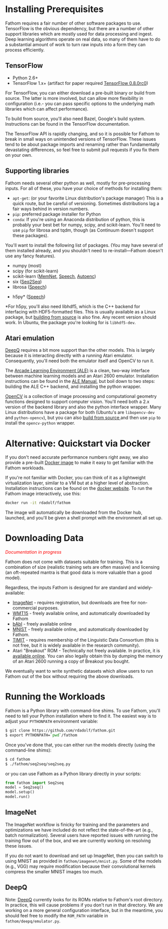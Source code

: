 # Installing Prerequisites

Fathom requires a fair number of other software packages to use. TensorFlow is the obvious dependency, but there are a number of other support libraries which are mostly used for data processing and ingest. Deep learning algorithms operate on real data, so many of them have to do a substantial amount of work to turn raw inputs into a form they can process efficiently.

## TensorFlow

 - Python 2.6+
 - TensorFlow 1.x+ (artifact for paper required [TensorFlow 0.8.0rc0](https://github.com/tensorflow/tensorflow/releases/tag/v0.8.0rc0))

For TensorFlow, you can either download a pre-built binary or build from source. The latter is more involved, but can allow more flexibility in configuration (i.e.- you can pass specific options to the underlying math libraries which can affect performance). 

To build from source, you'll also need Bazel, Google's build system. Instructions can be found in the TensorFlow documentation.

The TensorFlow API is rapidly changing, and so it is possible for Fathom to break in small ways on unintended versions of TensorFlow. These issues tend to be about package imports and renaming rather than fundamentally devastating differences, so feel free to submit pull requests if you fix them on your own.

## Supporting libraries

Fathom needs several other python as well, mostly for pre-processing inputs. For all of these, you have your choice of methods for installing them:

 - `apt-get`: (or your favorite Linux distribution's package manager) This is a quick route, but be careful of versioning. Sometimes distributions lag a fair ways behind in version numbers.
 - `pip`: preferred package installer for Python
 - `conda`: If you're using an Anaconda distribution of python, this is probably your best bet for numpy, scipy, and scikit-learn. You'll need to use `pip` for librosa and tqdm, though (as Continuum doesn't support these packages).

You'll want to install the following list of packages. (You may have several of them installed already, and you shouldn't need to re-install&mdash;Fathom doesn't use any fancy features).

 - numpy (most)
 - scipy (for scikit-learn)
 - scikit-learn ([MemNet](/models/#memnet), [Speech](/models/#speech), [Autoenc](/models/#autoenc))
 - six ([Seq2Seq](/models/#seq2seq))
 - librosa ([Speech](/models/#speech))
 <!-- - tqdm ([Speech](/models/#speech)) -->
 - h5py* ([Speech](/models/#speech))

*For h5py, you'll also need libhdf5, which is the C++ backend for interfacing with HDF5-formatted files. This is usually available as a Linux package, but [building from source](https://support.hdfgroup.org/downloads/index.html) is also fine. Any recent version should work. In Ubuntu, the package you're looking for is `libhdf5-dev`.

## Atari emulation

[DeepQ](/models/#deepq) requires a bit more support than the other models. This is largely because it is interacting directly with a running Atari emulator. Consequently, you'll need both the emulator itself and OpenCV to run it.

The [Arcade Learning Environment (ALE)](http://www.arcadelearningenvironment.org/) is a clean, two-way interface between machine learning models and an Atari 2600 emulator. Installation instructions can be found in the [ALE Manual](https://github.com/mgbellemare/Arcade-Learning-Environment/raw/master/doc/manual/manual.pdf), but boil down to two steps: building the ALE C++ backend, and installing the python wrapper.


[OpenCV](http://opencv.org/) is a collection of image processing and computational geometry functions designed to support computer vision. You'll need both a 2.x version of the backend library and also the python interface wrapper. Many Linux distributions have a package for both (Ubuntu's are `libopencv-dev` and `python-opencv`), but you can also [build from source ](http://docs.opencv.org/2.4.13/doc/tutorials/introduction/linux_install/linux_install.html) and then use `pip` to install the `opencv-python` wrapper.

# Alternative: Quickstart via Docker

If you don't need accurate performance numbers right away, we also provide a pre-built [Docker image](https://hub.docker.com/r/rdadolf/fathom/) to make it easy to get familiar with the Fathom workloads.

If you're not familiar with Docker, you can think of it as a lightweight virtualization layer, similar to a VM but at a higher level of abstraction. Installation instructions can be found on the [docker website](https://www.docker.com/). To run the Fathom image interactively, use this:

```sh
docker run -it rdadolf/fathom
```

The image will automatically be downloaded from the Docker hub, launched, and you'll be given a shell prompt with the environment all set up.

# Downloading Data

*<div style='color: red'>Documentation in progress</div>*

Fathom does not come with datasets suitable for training. This is a combination of size (realistic training sets are often massive) and licensing (an oft-repeated mantra is that good data is more valuable than a good model).

Regardless, the inputs Fathom is designed for are standard and widely-available:

- [ImageNet](http://www.image-net.org/download-images) - requires registration, but downloads are free for non-commercial purposes.
- [WMT15](http://www.statmt.org/wmt15/translation-task.html) - freely available online, and automatically downloaded by Fathom
- [bAbI](https://research.facebook.com/research/babi/) - freely available online
- [MNIST](http://yann.lecun.com/exdb/mnist/) - freely available online, and automatically downloaded by Fathom.
- [TIMIT](https://catalog.ldc.upenn.edu/ldc93s1) - requires membership of the Linguistic Data Consortium (this is not free, but it is widely available in the research community).
- Atari "Breakout" ROM - Technically not freely available. In practice, it is [available online](https://www.google.com/search?q=atari+breakout+rom). You can also legally obtain this by dumping the memory of an Atari 2600 running a copy of Breakout you bought.

We eventually want to write synthetic datasets which allow users to run Fathom out of the box without requiring the above downloads.

# Running the Workloads

Fathom is a Python library with command-line shims. To use Fathom, you'll need to tell your Python installation where to find it. The easiest way is to adjust your `PYTHONPATH` environment variable:

```sh
$ git clone https://github.com/rdadolf/fathom.git
$ export PYTHONPATH=`pwd`/fathom
```

Once you've done that, you can either run the models directly (using the command-line shims):

```sh
$ cd fathom 
$ ./fathom/seq2seq/seq2seq.py
```

or you can use Fathom as a Python library directly in your scripts:

```python
from fathom import Seq2seq
model = Seq2seq()
model.setup()
model.run()
```

## ImageNet

The ImageNet workflow is finicky for training and the parameters and optimizations we have included do not reflect the state-of-the-art (e.g., batch normalization). Several users have reported issues with running the training flow out of the box, and we are currently working on resolving these issues.

If you do not want to download and set up ImageNet, then you can switch to using MNIST as provided in `fathom/imagenet/mnist.py`. Some of the models (e.g., VGG) may require modification because their convolutional kernels compress the smaller MNIST images too much.

## DeepQ

Note: [DeepQ](/models/#deepq) currently looks for its ROMs relative to Fathom's root directory. In practice, this will cause problems if you don't run in that directory. We are working on a more general configuration interface, but in the meantime, you should feel free to modify the `ROM_PATH` variable in `fathom/deepq/emulator.py`.

